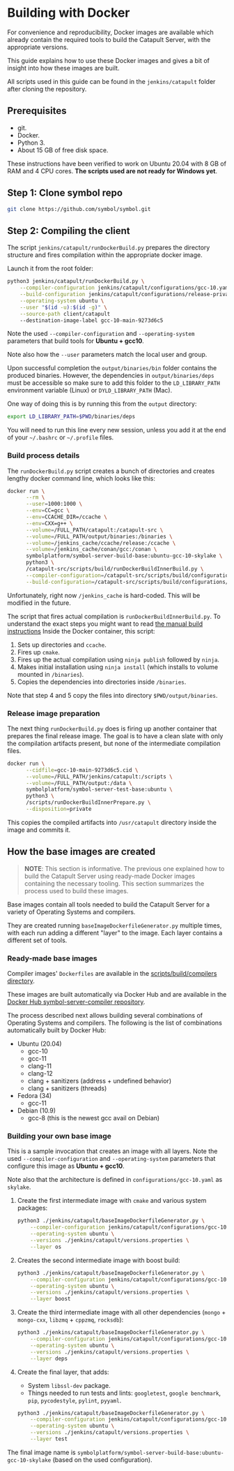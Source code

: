 # Building with Docker

For convenience and reproducibility, Docker images are available which already contain the required tools to build the Catapult Server, with the appropriate versions.

This guide explains how to use these Docker images and gives a bit of insight into how these images are built.

All scripts used in this guide can be found in the ``jenkins/catapult`` folder after cloning the repository.

## Prerequisites

- git.
- Docker.
- Python 3.
- About 15 GB of free disk space.

These instructions have been verified to work on Ubuntu 20.04 with 8 GB of RAM and 4 CPU cores. **The scripts used are not ready for Windows yet**.

## Step 1: Clone symbol repo

```sh
git clone https://github.com/symbol/symbol.git
```

## Step 2: Compiling the client

The script ``jenkins/catapult/runDockerBuild.py`` prepares the directory structure and fires compilation within the appropriate docker image.

Launch it from the root folder:

```bash
python3 jenkins/catapult/runDockerBuild.py \
    --compiler-configuration jenkins/catapult/configurations/gcc-10.yaml \
    --build-configuration jenkins/catapult/configurations/release-private.yaml \
    --operating-system ubuntu \
    --user "$(id -u):$(id -g)" \
    --source-path client/catapult
    --destination-image-label gcc-10-main-9273d6c5
```

Note the used ``--compiler-configuration`` and ``--operating-system`` parameters that build tools for **Ubuntu + gcc10**.

Note also how the ``--user`` parameters match the local user and group.

Upon successful completion the ``output/binaries/bin`` folder contains the produced binaries. However, the dependencies in ``output/binaries/deps`` must be accessible so make sure to add this folder to the ``LD_LIBRARY_PATH`` environment variable (Linux) or ``DYLD_LIBRARY_PATH`` (Mac).

  One way of doing this is by running this from the ``output`` directory:

  ```sh
  export LD_LIBRARY_PATH=$PWD/binaries/deps
  ```

  You will need to run this line every new session, unless you add it at the end of your ``~/.bashrc`` or ``~/.profile`` files.

### Build process details

The `runDockerBuild.py` script creates a bunch of directories and creates lengthy docker command line, which looks like this:

```bash
docker run \
      --rm \
      --user=1000:1000 \
      --env=CC=gcc \
      --env=CCACHE_DIR=/ccache \
      --env=CXX=g++ \
      --volume=/FULL_PATH/catapult:/catapult-src \
      --volume=/FULL_PATH/output/binaries:/binaries \
      --volume=/jenkins_cache/ccache/release:/ccache \
      --volume=/jenkins_cache/conan/gcc:/conan \
      symbolplatform/symbol-server-build-base:ubuntu-gcc-10-skylake \
      python3 \
      /catapult-src/scripts/build/runDockerBuildInnerBuild.py \
      --compiler-configuration=/catapult-src/scripts/build/configurations/gcc-10.yaml \
      --build-configuration=/catapult-src/scripts/build/configurations/release-private.yaml
```

Unfortunately, right now `/jenkins_cache` is hard-coded. This will be modified in the future.

The script that fires actual compilation is `runDockerBuildInnerBuild.py`. To understand the exact steps you might want to read [the manual build instructions](BUILD-manual.md) Inside the Docker container, this script:

1. Sets up directories and ``ccache``.
2. Fires up ``cmake``.
3. Fires up the actual compilation using ``ninja publish`` followed by ``ninja``.
4. Makes initial installation using ``ninja install`` (which installs to volume mounted in ``/binaries``).
5. Copies the dependencies into directories inside ``/binaries``.

Note that step 4 and 5 copy the files into directory ``$PWD/output/binaries``.

### Release image preparation

The next thing ``runDockerBuild.py`` does is firing up another container that prepares the final release image. The goal is to have a clean slate with only the compilation artifacts present, but none of the intermediate compilation files.

```bash
docker run \
      --cidfile=gcc-10-main-9273d6c5.cid \
      --volume=/FULL_PATH/jenkins/catapult:/scripts \
      --volume=/FULL_PATH/output:/data \
      symbolplatform/symbol-server-test-base:ubuntu \
      python3 \
      /scripts/runDockerBuildInnerPrepare.py \
      --disposition=private
```

This copies the compiled artifacts into ``/usr/catapult`` directory inside the image and commits it.

## How the base images are created

> **NOTE**:
> This section is informative. The previous one explained how to build the Catapult Server using ready-made Docker images containing the necessary tooling. This section summarizes the process used to build these images.

Base images contain all tools needed to build the Catapult Server for a variety of Operating Systems and compilers.

They are created running ``baseImageDockerfileGenerator.py`` multiple times, with each run adding a different "layer" to the image. Each layer contains a different set of tools.

### Ready-made base images

Compiler images' ``Dockerfiles`` are available in the [scripts/build/compilers directory](https://github.com/symbol/symbol/tree/dev/jenkins/catapult/compilers).

These images are built automatically via Docker Hub and are available in the [Docker Hub symbol-server-compiler repository](https://hub.docker.com/repository/docker/symbolplatform/symbol-server-compiler).

The process described next allows building several combinations of Operating Systems and compilers. The following is the list of combinations automatically built by Docker Hub:

- Ubuntu (20.04)
  - gcc-10
  - gcc-11
  - clang-11
  - clang-12
  - clang + sanitizers (address + undefined behavior)
  - clang + sanitizers (threads)
- Fedora (34)
  - gcc-11
- Debian (10.9)
  - gcc-8 (this is the newest gcc avail on Debian)

### Building your own base image

This is a sample invocation that creates an image with all layers. Note the used ``--compiler-configuration`` and ``--operating-system`` parameters that configure this image as **Ubuntu + gcc10**.

Note also that the architecture is defined in ``configurations/gcc-10.yaml`` as ``skylake``.

1. Create the first intermediate image with ``cmake`` and various system packages:

   ```bash
   python3 ./jenkins/catapult/baseImageDockerfileGenerator.py \
       --compiler-configuration jenkins/catapult/configurations/gcc-10.yaml \
       --operating-system ubuntu \
       --versions ./jenkins/catapult/versions.properties \
       --layer os
   ```

2. Creates the second intermediate image with boost build:

   ```bash
   python3 ./jenkins/catapult/baseImageDockerfileGenerator.py \
       --compiler-configuration jenkins/catapult/configurations/gcc-10.yaml \
       --operating-system ubuntu \
       --versions ./jenkins/catapult/versions.properties \
       --layer boost
   ```

3. Create the third intermediate image with all other dependencies (``mongo`` + ``mongo-cxx``, ``libzmq`` + ``cppzmq``, ``rocksdb``):

   ```bash
   python3 ./jenkins/catapult/baseImageDockerfileGenerator.py \
       --compiler-configuration jenkins/catapult/configurations/gcc-10.yaml \
       --operating-system ubuntu \
       --versions ./jenkins/catapult/versions.properties \
       --layer deps
   ```

4. Create the final layer, that adds:
   - System ``libssl-dev`` package.
   - Things needed to run tests and lints: ``googletest``, ``google benchmark``, ``pip``, ``pycodestyle``, ``pylint``, ``pyyaml``.

   ```bash
   python3 ./jenkins/catapult/baseImageDockerfileGenerator.py \
       --compiler-configuration jenkins/catapult/configurations/gcc-10.yaml \
       --operating-system ubuntu \
       --versions ./jenkins/catapult/versions.properties \
       --layer test
   ```

The final image name is `symbolplatform/symbol-server-build-base:ubuntu-gcc-10-skylake` (based on the used configuration).
